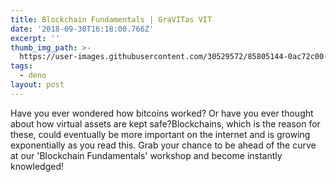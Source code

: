```yaml
---
title: Blockchain Fundamentals | GraVITas VIT
date: '2018-09-30T16:18:00.766Z'
excerpt: ''
thumb_img_path: >-
  https://user-images.githubusercontent.com/30529572/85805144-0ac72c00-b73b-11ea-8fbd-43f4bb433e79.png
tags:
  - deno
layout: post
---
```


Have you ever wondered how bitcoins worked? Or have you ever thought about how virtual assets are kept safe?Blockchains, which is the reason for these, could eventually be more important on the internet and is growing exponentially as you read this.
Grab your chance to be ahead of the curve at our 'Blockchain Fundamentals' workshop and become instantly knowledged!
